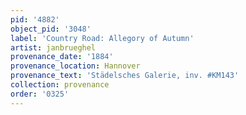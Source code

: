 ```yaml
---
pid: '4882'
object_pid: '3048'
label: 'Country Road: Allegory of Autumn'
artist: janbrueghel
provenance_date: '1884'
provenance_location: Hannover
provenance_text: 'Städelsches Galerie, inv. #KM143'
collection: provenance
order: '0325'
---
```

